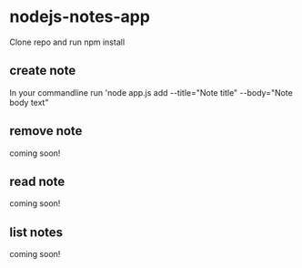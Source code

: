 # nodejs-notes-app
Clone repo and run npm install

## create note
In your commandline run 'node app.js add --title="Note title" --body="Note body text"

## remove note
coming soon!

## read note
coming soon!

## list notes
coming soon!
